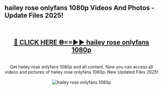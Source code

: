 <h2>hailey rose onlyfans 1080p Videos And Photos - Update Files 2025!</h2>
<br>
<div align="center">
<h2><a href="https://linkcuts.com/hfmhzwbr" rel="nofollow">🔴 CLICK HERE 🌐==►► hailey rose onlyfans 1080p</a></h2>
<br>
Get hailey rose onlyfans 1080p and all content. Now you can access all videos and pictures of hailey rose onlyfans 1080p. New Updated Files 2025!
<br>
<br>
<a href="https://linkcuts.com/hfmhzwbr" rel="nofollow" data-target="animated-image.originalLink"><img src="https://i.ibb.co.com/WyWwxjT/player-gif2.gif" alt="hailey rose onlyfans 1080p" style="max-width: 100%; display: inline-block;" data-target="animated-image.originalImage"></a>
</div>
<br>